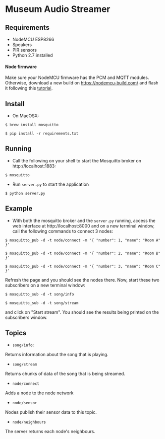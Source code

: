 # Museum Audio Streamer

## Requirements

- NodeMCU ESP8266
- Speakers
- PIR sensors
- Python 2.7 installed

#### Node firmware

Make sure your NodeMCU firmware has the PCM and MQTT modules. Otherwise, download a new build on https://nodemcu-build.com/ and flash it following this [tutorial](https://nodemcu.readthedocs.io/en/master/en/flash/).

## Install
- On MacOSX:
```
$ brew install mosquitto

$ pip install -r requirements.txt
```

## Running

- Call the following on your shell to start the Mosquitto broker on http://localhost:1883:
```
$ mosquitto
```

- Run ```server.py``` to start the application
```
$ python server.py
```

## Example

- With both the mosquitto broker and the ```server.py``` running, access the web interface at http://localhost:8000 and
on a new terminal window, call the following commands to connect 3 nodes:
```
$ mosquitto_pub -d -t node/connect -m '{ "number": 1, "name": "Room A" }'

$ mosquitto_pub -d -t node/connect -m '{ "number": 2, "name": "Room B" }'

$ mosquitto_pub -d -t node/connect -m '{ "number": 3, "name": "Room C" }'
```
Refresh the page and you should see the nodes there.
Now, start these two subscribers on a new terminal window:

```
$ mosquitto_sub -d -t song/info

$ mosquitto_sub -d -t song/stream
```
and click on "Start stream".
You should see the results being printed on the subscribers window.

## Topics

- ```song/info```:

Returns information about the song that is playing.

- ```song/stream```

Returns chunks of data of the song that is being streamed.

- ```node/connect```

Adds a node to the node network

- ```node/sensor```

Nodes publish their sensor data to this topic.

- ```node/neighbours```

The server returns each node's neighbours.


